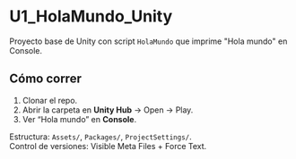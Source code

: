 # U1_HolaMundo_Unity
Proyecto base de Unity con script `HolaMundo` que imprime "Hola mundo" en Console.

## Cómo correr
1. Clonar el repo.
2. Abrir la carpeta en **Unity Hub** → Open → Play.
3. Ver “Hola mundo” en **Console**.

Estructura: `Assets/`, `Packages/`, `ProjectSettings/`.  
Control de versiones: Visible Meta Files + Force Text.  

